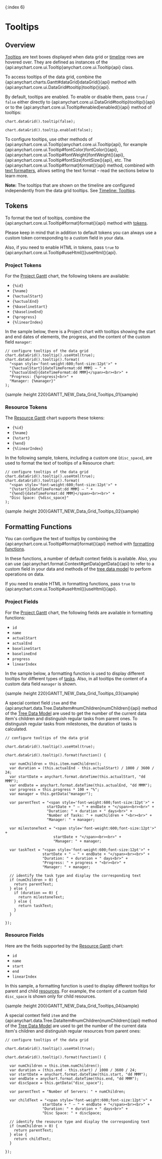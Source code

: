 {:index 6}
# Tooltips

## Overview

[Tooltips](../../Common_Settings/Tooltip) are text boxes displayed when data grid or [timeline](../Timeline) rows are hovered over. They are defined as instances of the {api:anychart.core.ui.Tooltip}anychart.core.ui.Tooltip{api} class.

To access tooltips of the data grid, combine the {api:anychart.charts.Gantt#dataGrid}dataGrid(){api} method with {api:anychart.core.ui.DataGrid#tooltip}tooltip(){api}.

By default, tooltips are enabled. To enable or disable them, pass `true` / `false` either directly to {api:anychart.core.ui.DataGrid#tooltip}tooltip(){api} or to the {api:anychart.core.ui.Tooltip#enabled}enabled(){api} method of tooltips:

```
chart.dataGrid().tooltip(false);
```

```
chart.dataGrid().tooltip.enabled(false);
```

To configure tooltips, use other methods of {api:anychart.core.ui.Tooltip}anychart.core.ui.Tooltip{api}, for example {api:anychart.core.ui.Tooltip#fontColor}fontColor(){api}, {api:anychart.core.ui.Tooltip#fontWeight}fontWeight(){api}, {api:anychart.core.ui.Tooltip#fontSize}fontSize(){api}, etc. The {api:anychart.core.ui.Tooltip#format}format(){api} method, combined with [text formatters](../../Common_Settings/Text_Formatters), allows setting the text format – read the sections below to learn more.

**Note:** The tooltips that are shown on the timeline are configured independently from the data grid tooltips. See [Timeline: Tooltips](../Timeline/Tooltips).

## Tokens

To format the text of tooltips, combine the {api:anychart.core.ui.Tooltip#format}format(){api} method with [tokens](../../Common_Settings/Text_Formatters#string_tokens).

Please keep in mind that in addition to default tokens you can always use a custom token corresponding to a custom field in your data.

Also, if you need to enable HTML in tokens, pass `true` to {api:anychart.core.ui.Tooltip#useHtml()}useHtml(){api}.

### Project Tokens

For the [Project Gantt](../Project_Chart) chart, the following tokens are available:

* `{%id}`
* `{%name}`
* `{%actualStart}`
* `{%actualEnd}`
* `{%baselineStart}`
* `{%baselineEnd}`
* `{%progress}`
* `{%linearIndex}`

In the sample below, there is a Project chart with tooltips showing the start and end dates of elements, the progress, and the content of the custom field `manager`:

```
// configure tooltips of the data grid
chart.dataGrid().tooltip().useHtml(true);    
chart.dataGrid().tooltip().format(
  "<span style='font-weight:600;font-size:12pt'>" +
  "{%actualStart}{dateTimeFormat:dd MMM} – " +
  "{%actualEnd}{dateTimeFormat:dd MMM}</span><br><br>" +
  "Progress: {%progress}<br>" +
  "Manager: {%manager}"
);
```

{sample :height 220}GANTT\_NEW\_Data\_Grid\_Tooltips\_01{sample}

### Resource Tokens

The [Resource Gantt](../Resource_Chart) chart supports these tokens:

* `{%id}`
* `{%name}`
* `{%start}`
* `{%end}`
* `{%linearIndex}`

In the following sample, tokens, including a custom one (`disc_space`), are used to format the text of tooltips of a Resource chart:

```
// configure tooltips of the data grid
chart.dataGrid().tooltip().useHtml(true);    
chart.dataGrid().tooltip().format(
  "<span style='font-weight:600;font-size:12pt'>" +
  "{%start}{dateTimeFormat:dd MMM} – " +
  "{%end}{dateTimeFormat:dd MMM}</span><br><br>" +
  "Disc Space: {%disc_space}"
);
```

{sample :height 200}GANTT\_NEW\_Data\_Grid\_Tooltips\_02{sample}

## Formatting Functions

You can configure the text of tooltips by combining the {api:anychart.core.ui.Tooltip#format}format(){api} method with [formatting functions](../../Common_Settings/Text_Formatters#formatting_functions).

In these functions, a number of default context fields is available. Also, you can use {api:anychart.format.Context#getData}getData(){api} to refer to a custom field in your data and methods of the [tree data model](../../Working_with_Data/Tree_Data_Model) to perform operations on data.

If you need to enable HTML in formatting functions, pass `true` to {api:anychart.core.ui.Tooltip#useHtml()}useHtml(){api}.

### Project Fields

For the [Project Gantt](../Project_Chart) chart, the following fields are available in formatting functions:

* `id`
* `name`
* `actualStart`
* `actualEnd`
* `baselineStart`
* `baselineEnd`
* `progress`
* `linearIndex`

In the sample below, a formatting function is used to display different tooltips for different types of [tasks](../Project_Chart#tasks_\(actual\)). Also, in all tooltips the content of a custom data field `manager` is shown.

{sample :height 220}GANTT\_NEW\_Data\_Grid\_Tooltips\_03{sample}

A special context field `item` and the {api:anychart.data.Tree.DataItem#numChildren}numChildren(){api} method of the [Tree Data Model](../../Working_with_Data/Tree_Data_Model) are used to get the number of the current data item's children and distinguish regular tasks from parent ones. To distinguish regular tasks from milestones, the duration of tasks is calculated.

```
// configure tooltips of the data grid

chart.dataGrid().tooltip().useHtml(true);

chart.dataGrid().tooltip().format(function() {

  var numChildren = this.item.numChildren();
  var duration = (this.actualEnd - this.actualStart) / 1000 / 3600 / 24;      
  var startDate = anychart.format.dateTime(this.actualStart, "dd MMM");
  var endDate = anychart.format.dateTime(this.actualEnd, "dd MMM");
  var progress = this.progress * 100 + "%";
  var manager = this.getData("manager");

  var parentText = "<span style='font-weight:600;font-size:12pt'>" + 
                   startDate + " – " + endDate + "</span><br><br>" +
                   "Duration: " + duration + " days<br>" +
                   "Number of Tasks: " + numChildren + "<br><br>" +                       
                   "Manager: " + manager;

  var milestoneText = "<span style='font-weight:600;font-size:12pt'>" +
                      startDate + "</span><br><br>" +
                      "Manager: " + manager;

  var taskText = "<span style='font-weight:600;font-size:12pt'>" + 
                 startDate + " – " + endDate + "</span><br><br>" +
                 "Duration: " + duration + " days<br>" +
                 "Progress: " + progress + "<br><br>" +
                 "Manager: " + manager;

  // identify the task type and display the corresponding text
  if (numChildren > 0) {
    return parentText;
  } else {
    if (duration == 0) {
      return milestoneText;
    } else {
      return taskText;
    }
  }

});
```

### Resource Fields

Here are the fields supported by the [Resource Gantt](../Resource_Chart) chart:

* `id`
* `name`
* `start`
* `end`
* `linearIndex`

In this sample, a formatting function is used to display different tooltips for parent and child [resources](../Resource_Chart#periods_and_resources). For example, the content of a custom field `disc_space` is shown only for child resources.

{sample :height 200}GANTT\_NEW\_Data\_Grid\_Tooltips\_04{sample}

A special context field `item` and the {api:anychart.data.Tree.DataItem#numChildren}numChildren(){api} method of the [Tree Data Model](../../Working_with_Data/Tree_Data_Model) are used to get the number of the current data item's children and distinguish regular resources from parent ones:

```
// configure tooltips of the data grid

chart.dataGrid().tooltip().useHtml(true);

chart.dataGrid().tooltip().format(function() {

  var numChildren = this.item.numChildren();
  var duration = (this.end - this.start) / 1000 / 3600 / 24;
  var startDate = anychart.format.dateTime(this.start, "dd MMM");
  var endDate = anychart.format.dateTime(this.end, "dd MMM");
  var discSpace = this.getData("disc_space");

  var parentText = "Number of Servers: " + numChildren;

  var childText = "<span style='font-weight:600;font-size:12pt'>" + 
                 startDate + " – " + endDate + "</span><br><br>" +
                 "Duration: " + duration + " days<br>" +
                 "Disc Space: " + discSpace;

  // identify the resource type and display the corresponding text
  if (numChildren > 0) {
    return parentText;
  } else {
    return childText;
  }

});
```